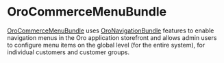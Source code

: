 <a id="bundle-docs-commerce-commerce-menu-bundle"></a>

# OroCommerceMenuBundle

<a href="https://github.com/oroinc/customer-portal/tree/master/src/Oro/Bundle/CommerceMenuBundle" target="_blank">OroCommerceMenuBundle</a> uses <a href="https://github.com/oroinc/platform/tree/6.1/src/Oro/Bundle/NavigationBundle" target="_blank">OroNavigationBundle</a> features to enable navigation menus in the Oro application storefront and allows admin users to configure menu items on the global level (for the entire system), for individual customers and customer groups.

<!-- Frontend -->
